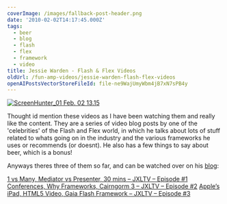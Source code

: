 ```yaml
---
coverImage: /images/fallback-post-header.png
date: '2010-02-02T14:17:45.000Z'
tags:
  - beer
  - blog
  - flash
  - flex
  - framework
  - video
title: Jessie Warden - Flash & Flex Videos
oldUrl: /fun-amp-videos/jessie-warden-flash-flex-videos
openAIPostsVectorStoreFileId: file-ne9WajUmyWbm4jB7xN7sPB4y
---
```


[![](/wp-content/uploads/2010/02/ScreenHunter_01-Feb.-02-13.15.gif "ScreenHunter_01 Feb. 02 13.15")](/wp-content/uploads/2010/02/ScreenHunter_01-Feb.-02-13.15.gif)

Thought id mention these videos as I have been watching them and really like the content. They are a series of video blog posts by one of the 'celebrities' of the Flash and Flex world, in which he talks about lots of stuff related to whats going on in the industry and the various frameworks he uses or recommends (or doesnt). He also has a few things to say about beer, which is a bonus!

<!-- more -->

Anyways theres three of them so far, and can be watched over on his [blog](https://jessewarden.com/):

[1 vs Many, Mediator vs Presenter, 30 mins – JXLTV – Episode #1](https://)
[ Conferences, Why Frameworks, Cairngorm 3 – JXLTV – Episode #2](https://jessewarden.com/2010/01/conferences-why-frameworks-cairngorm-3-jxltv-episode-2.html)
[ Apple’s iPad, HTML5 Video, Gaia Flash Framework – JXLTV – Episode #3](https://jessewarden.com/2010/01/apples-ipad-html5-video-gaia-flash-framework-jxltv-episode-3.html)
